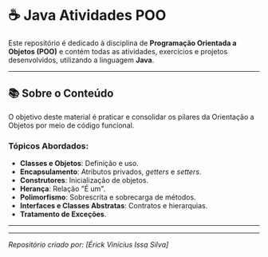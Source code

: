 # ☕ Java Atividades POO

Este repositório é dedicado à disciplina de **Programação Orientada a Objetos (POO)** e contém todas as atividades, exercícios e projetos desenvolvidos, utilizando a linguagem **Java**.

---

## 📚 Sobre o Conteúdo

O objetivo deste material é praticar e consolidar os pilares da Orientação a Objetos por meio de código funcional.

### Tópicos Abordados:

* **Classes e Objetos**: Definição e uso.
* **Encapsulamento**: Atributos privados, *getters* e *setters*.
* **Construtores**: Inicialização de objetos.
* **Herança**: Relação "É um".
* **Polimorfismo**: Sobrescrita e sobrecarga de métodos.
* **Interfaces e Classes Abstratas**: Contratos e hierarquias.
* **Tratamento de Exceções**.

---


---

*Repositório criado por: [Érick Vinícius Issa Silva]*
